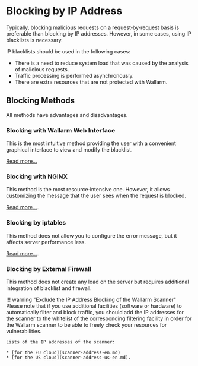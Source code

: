 # Blocking by IP Address

Typically, blocking malicious requests on a request‑by‑request basis is preferable than blocking by IP addresses. However, in some cases, using IP blacklists is necessary.

IP blacklists should be used in the following cases:

* There is a need to reduce system load that was caused by the analysis of malicious requests.
* Traffic processing is performed asynchronously.
* There are extra resources that are not protected with Wallarm.

## Blocking Methods

All methods have advantages and disadvantages.

### Blocking with Wallarm Web Interface

This is the most intuitive method providing the user with a convenient graphical interface to view and modify the blacklist.

[Read more...](../user-guides/blacklist.md)

### Blocking with NGINX

This method is the most resource‑intensive one. However, it allows customizing the message that the user sees when the request is blocked.

[Read more...](configure-ip-blocking-nginx-en.md).

### Blocking by iptables

This method does not allow you to configure the error message, but it affects server performance less.

[Read more...](configure-ip-blocking-iptables-en.md).

### Blocking by External Firewall

This method does not create any load on the server but requires additional integration of blacklist and firewall. 

!!! warning "Exclude the IP Address Blocking of the Wallarm Scanner"
    Please note that if you use additional facilities (software or hardware) to automatically filter and block traffic, you should add the IP addresses for the scanner to the whitelist of the corresponding filtering facility in order for the Wallarm scanner to be able to freely check your resources for vulnerabilities.
    
    Lists of the IP addresses of the scanner:
    
    * [for the EU cloud](scanner-address-en.md)
    * [for the US cloud](scanner-address-us-en.md).